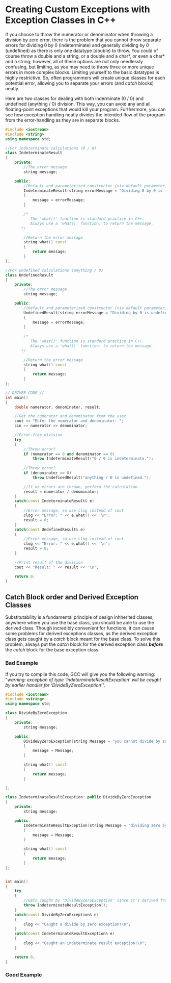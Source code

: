 # Creating Custom Exceptions with Exception Classes in C++
If you choose to throw the numerator or denominator when throwing a division by zero error, there is the problem that you cannot throw separate errors for dividing 0 by 0 (indeterminate) and generally dividing by 0 (undefined)
as there is only one datatype (double) to throw. You could of course throw a double and a string, or a double and a char*, or even a char* and a string; 
however, all of these options are not only needlessly confusing, but limiting, as you may need to throw three or more unique errors in more complex blocks.
Limiting yourself to the basic datatypes is highly restrictive. So, often programmers will create unique classes for each potential error, allowing you to 
separate your errors (and _catch_ blocks) neatly.

Here are two classes for dealing with both inderminate (0 / 0) and undefined (anything / 0) division. This way, you can avoid any and all floating-point exceptions
that would kill your program. Furthermore, you can see how exception handling neatly divides the intended flow of the program from the error-handling as they are in 
separate blocks.

```C++
#include <iostream>
#include <string>
using namespace std;

//For indeterminate calculations (0 / 0)
class IndeterminateResult
{
    private:
        //The error message
        string message;

    public:
        //Default and parameterized constructor (via default parameter)
        IndeterminateResult(string errorMessage = "Dividing 0 by 0 is indeterminate.")
        {
            message = errorMessage;
        }

        /* 
           The 'what()' function is standard practice in C++. 
           Always use a 'what()' function. to return the message.
       */

        //Return the error message
        string what() const 
        {
            return message;
        }
};

//For undefined calculations (anything / 0)
class UndefinedResult
{
    private:
        //The error message
        string message;

    public:
        //Default and parameterized constructor (via default parameter)
        UndefinedResult(string errorMessage = "Dividing by 0 is undefined")
        {
            message = errorMessage;
        }
        
        /* 
           The 'what()' function is standard practice in C++. 
           Always use a 'what()' function. to return the message.
       */

        //Return the error message
        string what() const
        {
            return message;
        }
};

// DRIVER CODE //
int main()
{
    double numerator, denominator, result;

    //Get the numerator and denominator from the user
    cout << "Enter the numerator and denominator: ";
    cin >> numerator >> denominator;

    //Error-free division
    try
    {
        //Throw error?
        if (numerator == 0 and denominator == 0)
            throw IndeterminateResult("0 / 0 is indeterminate.");
        
        //Throw error?
        if (denominator == 0)
            throw UndefinedResult("anything / 0 is undefined.");

        //If no errors are thrown, perform the calculation.
        result = numerator / denominator;
    }
    catch(const IndeterminateResult& e)
    {
        //Error message, so use clog instead of cout
        clog << "Error: " << e.what() << '\n'; 
        result = 0;
    }
    catch(const UndefinedResult& e)
    {
        //Error message, so use clog instead of cout
        clog << "Error: " << e.what() << '\n';
        result = 0;
    }

    //Print result of the division
    cout << "Result: " << result << '\n';

    return 0;
}
```

## Catch Block order and Derived Exception Classes
Substitutability is a fundamental principle of design inhherited classes; anywhere where you use the base class, you should be able to use the derived class. Though
incredibly convenient for functions, it can cause some problems for derived exceptions classes, as the derived exception class gets caught by a _catch_ block meant
for the base class. To solve this problem, always put the _catch_ block for the derived exception class ***before*** the _catch_ block for the base exception class.

### Bad Example
If you try to compile this code, GCC will give you the following warning: "_warning: exception of type ‘IndeterminateResultException’ will be caught
by earlier handler for ‘DivideByZeroException’_".

```C++
#include <iostream>
#include <string>
using namespace std;

class DivideByZeroException
{
    private:
        string message;

    public:
        DivideByZeroException(string Message = "you cannot divide by zero!")
        {
            message = Message;
        }

        string what() const
        {
            return message;
        }

};

class IndeterminateResultException: public DivideByZeroException
{
    private:
        string message;

    public:
        IndeterminateResultException(string Message = "dividing zero by zero is indeterminate!")
        {
            message = Message;
        }

        string what() const
        {
            return message;
        }
};


int main()
{
    try
    {
        //Gets caught by 'DivideByZeroException' since it's derived from it...
        throw IndeterminateResultException();
    }
    catch(const DivideByZeroException& e)
    {
        clog << "Caught a divide by zero exception!\n";
    }
    catch(const IndeterminateResultException& e)
    {
        clog << "Caught an indeterminate result exception!\n";
    }

    return 0;
}
```

### Good Example
